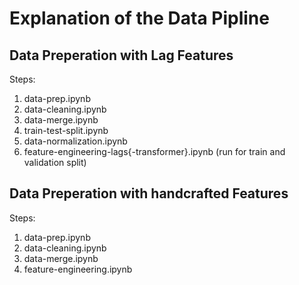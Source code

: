 # Explanation of the Data Pipline


## Data Preperation with Lag Features

Steps:
1. data-prep.ipynb
2. data-cleaning.ipynb
3. data-merge.ipynb
4. train-test-split.ipynb
5. data-normalization.ipynb
6. feature-engineering-lags{-transformer}.ipynb (run for train and validation split)


## Data Preperation with handcrafted Features

Steps:
1. data-prep.ipynb
2. data-cleaning.ipynb
3. data-merge.ipynb
4. feature-engineering.ipynb